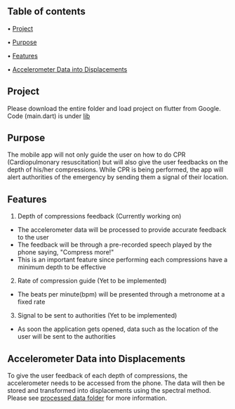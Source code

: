 ## Table of contents
• [Project](#Project)

•	[Purpose](#purpose)

•	[Features](#features)

•	[Accelerometer Data into Displacements](#accelerometer-data-into-displacements)

## Project
Please download the entire folder and load project on flutter from Google. Code (main.dart) is under [lib](https://github.com/Nhesneil/cpr_app_project/blob/master/lib/main.dart)

## Purpose

The mobile app will not only guide the user on how to do CPR (Cardiopulmonary resuscitation) but will also give the user feedbacks on the depth of his/her compressions. While CPR is being performed, the app will alert authorities of the emergency by sending them a signal of their location.

## Features
1.	Depth of compressions feedback (Currently working on)
*	The accelerometer data will be processed to provide accurate feedback to the user
*	The feedback will be through a pre-recorded speech played by the phone saying, "Compress more!"
*	This is an important feature since performing each compressions have a minimum depth to be effective
2.	Rate of compression guide (Yet to be implemented)
*	The beats per minute(bpm) will be presented through a metronome at a fixed rate
3. 	Signal to be sent to authorities (Yet to be implemented)
*	As soon the application gets opened, data such as the location of the user will be sent to the authorities

## Accelerometer Data into Displacements
To give the user feedback of each depth of compressions, the accelerometer needs to be accessed from the phone. The data will then be stored and transformed into displacements using the spectral method.
Please see [processed data folder](https://github.com/Nhesneil/cpr_app_project/tree/master/process_data) for more information.
